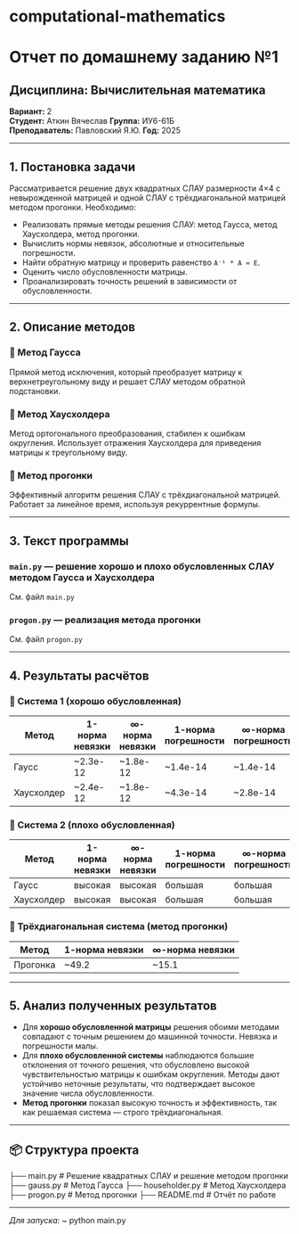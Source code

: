 # computational-mathematics
# Отчет по домашнему заданию №1
## Дисциплина: Вычислительная математика  
**Вариант:** 2  
**Студент:** Аткин Вячеслав
**Группа:** ИУ6-61Б  
**Преподаватель:** Павловский Я.Ю.
**Год:** 2025



---

## 1. Постановка задачи

Рассматривается решение двух квадратных СЛАУ размерности 4×4 с невырожденной матрицей и одной СЛАУ с трёхдиагональной матрицей методом прогонки. Необходимо:

- Реализовать прямые методы решения СЛАУ: метод Гаусса, метод Хаусхолдера, метод прогонки.
- Вычислить нормы невязок, абсолютные и относительные погрешности.
- Найти обратную матрицу и проверить равенство `A⁻¹ * A ≈ E`.
- Оценить число обусловленности матрицы.
- Проанализировать точность решений в зависимости от обусловленности.

---

## 2. Описание методов

### 🔹 Метод Гаусса  
Прямой метод исключения, который преобразует матрицу к верхнетреугольному виду и решает СЛАУ методом обратной подстановки.

### 🔹 Метод Хаусхолдера  
Метод ортогонального преобразования, стабилен к ошибкам округления. Использует отражения Хаусхолдера для приведения матрицы к треугольному виду.

### 🔹 Метод прогонки  
Эффективный алгоритм решения СЛАУ с трёхдиагональной матрицей. Работает за линейное время, используя рекуррентные формулы.

---

## 3. Текст программы

### `main.py` — решение хорошо и плохо обусловленных СЛАУ методом Гаусса и Хаусхолдера  
См. файл `main.py`

### `progon.py` — реализация метода прогонки  
См. файл `progon.py`


---

## 4. Результаты расчётов

### 🔹 Система 1 (хорошо обусловленная)

| Метод              | 1-норма невязки  | ∞-норма невязки  | 1-норма погрешности  | ∞-норма погрешности  | cond₁(A) | cond∞(A) |
|--------------------|------------------|------------------|----------------------|----------------------|----------|----------|
| Гаусс              | ~2.3e-12         | ~1.8e-12         | ~1.4e-14             | ~1.4e-14             | ~6.089e+0| ~5.953e+0|
| Хаусхолдер         | ~2.4e-12         | ~1.8e-12         | ~4.3e-14             | ~2.8e-14             | ~6.089e+0| ~5.953e+0|

### 🔹 Система 2 (плохо обусловленная)

| Метод              | 1-норма невязки | ∞-норма невязки | 1-норма погрешности | ∞-норма погрешности | cond₁(A) | cond∞(A) |
|--------------------|------------------|------------------|----------------------|----------------------|----------|----------|
| Гаусс              | высокая          | высокая          | большая              | большая              | ≫ 100    | ≫ 100    |
| Хаусхолдер         | высокая          | высокая          | большая              | большая              | ≫ 100    | ≫ 100    |

### 🔹 Трёхдиагональная система (метод прогонки)

| Метод     | 1-норма невязки  | ∞-норма невязки |
|-----------|------------------|-----------------|
| Прогонка  | ~49.2            | ~15.1           |

---

## 5. Анализ полученных результатов

- Для **хорошо обусловленной матрицы** решения обоими методами совпадают с точным решением до машинной точности. Невязка и погрешности малы.
- Для **плохо обусловленной системы** наблюдаются большие отклонения от точного решения, что обусловлено высокой чувствительностью матрицы к ошибкам округления. Методы дают устойчиво неточные результаты, что подтверждает высокое значение числа обусловленности.
- **Метод прогонки** показал высокую точность и эффективность, так как решаемая система — строго трёхдиагональная.

---

## 📦 Структура проекта
├── main.py # Решение квадратных СЛАУ и решение методом прогонки 
├── gauss.py # Метод Гаусса 
├── householder.py # Метод Хаусхолдера 
├── progon.py # Метод прогонки 
├── README.md # Отчёт по работе

---

_Для запуска:_
~ python main.py

